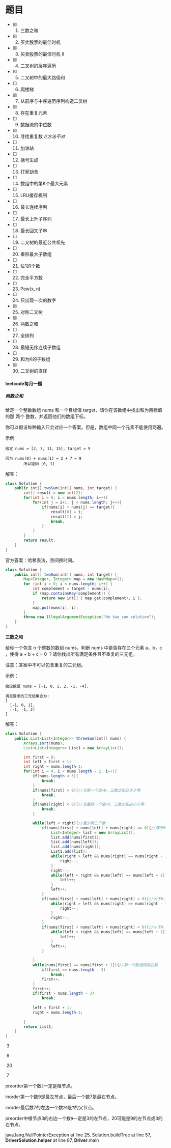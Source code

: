 # 题目

- [x] 1. 三数之和
- [x] 2. 买卖股票的最佳时机
- [x] 3. 买卖股票的最佳时机 II
- [x] 4. 二叉树的层序遍历
- [x] 5. 二叉树中的最大路径和
- [ ] 6. 爬楼梯
- [x] 7. 从前序与中序遍历序列构造二叉树
- [x] 8. 存在重复元素
- [ ] 9. 数据流的中位数
- [x] 10. 寻找重复数			*//方法不对*
- [ ] 11. 加油站
- [ ] 12. 括号生成
- [ ] 13. 打家劫舍
- [ ] 14. 数组中的第K个最大元素
- [ ] 15. LRU缓存机制
- [ ] 16. 最长连续序列
- [ ] 17. 最长上升子序列
- [ ] 18. 最长回文子串
- [ ] 19. 二叉树的最近公共祖先
- [ ] 20. 乘积最大子数组
- [ ] 21. 位1的个数
- [ ] 22. 完全平方数
- [ ] 23. Pow(x, n)
- [ ] 24. 只出现一次的数字
- [x] 25. 对称二叉树
- [x] 26. 两数之和
- [ ] 27. 全排列
- [ ] 28. 最短无序连续子数组
- [ ] 29. 和为K的子数组
- [x] 30. 二叉树的直径



















#### leetcode每月一题

##### 	两数之和



给定一个整数数组 nums 和一个目标值 target，请你在该数组中找出和为目标值的那 两个 整数，并返回他们的数组下标。

你可以假设每种输入只会对应一个答案。但是，数组中同一个元素不能使用两遍。

 

示例:

```
给定 nums = [2, 7, 11, 15], target = 9

因为 nums[0] + nums[1] = 2 + 7 = 9
		所以返回 [0, 1]
```

解答：

```java
class Solution {
    public int[] twoSum(int[] nums, int target) {
        int[] result = new int[2];
        for(int i = 0; i < nums.length; i++){
            for(int j = i+1; j < nums.length; j++){
                if(nums[i] + nums[j] == target){
                    result[0] = i;
                    result[1] = j;
                    break;
                }
            }
        }
        return result;
    }
}

```



官方答案：哈希表法，空间换时间。

```java
class Solution {
    public int[] twoSum(int[] nums, int target) {
        Map<Integer, Integer> map = new HashMap<>();
        for (int i = 0; i < nums.length; i++) {
            int complement = target - nums[i];
            if (map.containsKey(complement)) {
                return new int[] { map.get(complement), i };
            }
            map.put(nums[i], i);
        }
        throw new IllegalArgumentException("No two sum solution");
    }
}
```







**三数之和**

给你一个包含 n 个整数的数组 nums，判断 nums 中是否存在三个元素 a，b，c ，使得 a + b + c = 0 ？请你找出所有满足条件且不重复的三元组。

注意：答案中不可以包含重复的三元组。

 

示例：

```
给定数组 nums = [-1, 0, 1, 2, -1, -4]，

满足要求的三元组集合为：
[
  [-1, 0, 1],
  [-1, -1, 2]
]
```

解答：

```Java
class Solution {
    public List<List<Integer>> threeSum(int[] nums) {
        Arrays.sort(nums);
        List<List<Integer>> List1 = new ArrayList();

        int first = 0;
        int left = first + 1;
        int right = nums.length-1;
        for(int i = 0; i < nums.length - 2; i++){
            if(nums.length < 3){
                break;
            }
            if(nums[first] > 0){//当第一个值>0，三数之和必大于零
                break;
            }
            if(nums[right] < 0){//当最后一个值<0，三数之和必小于零
                break;
            }

            while(left < right){//最少剩三个数
                if(nums[first] + nums[left] + nums[right] == 0){//等于0存储，左指针右移，右指针左移
                    List<Integer> list = new ArrayList();
                    list.add(nums[first]);
                    list.add(nums[left]);
                    list.add(nums[right]);
                    List1.add(list);
                    while(right > left && nums[right] == nums[right - 1]){
                        right--;
                    }
                    right--;
                    while(left < right && nums[left] == nums[left + 1]){
                        left++;
                    }
                    left++;
                }
                if(nums[first] + nums[left] + nums[right] > 0){//大于0，右数太大，右指针左移
                    while(right > left && nums[right] == nums[right - 1]){
                        right--;
                    }
                    right--;
                }
                if(nums[first] + nums[left] + nums[right] < 0){//小于0，左数太小，左指针右移
                    while(left < right && nums[left] == nums[left + 1]){
                        left++;
                    }
                    left++;
                }
                
            }
            while(nums[first] == nums[first + 1]){//第一个数相同则右移 
                if(first >= nums.length - 3)
                    break;
                first++;
            }
            first++;
            if(first > nums.length - 3)
                break;
                
            left = first + 1;
            right = nums.length-1;
            
        }
        return List1;
    }
}
```











​			3

​	9

​								20

​										7





preorder第一个数`3`一定是根节点。

inorder第一个数9是最左节点，最后一个数7是最右节点。



inorder最后数7的左边一个数`20`是`7`的父节点。

preorder中根节点3的右边一个数`9`一定是3的左节点，20可能是9的左节点或3的右节点。

java.lang.NullPointerException
  at line 25, Solution.buildTree
  at line 57, __DriverSolution__.__helper__
  at line 87, __Driver__.main























